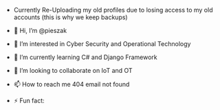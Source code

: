- Currently Re-Uploading my old profiles due to losing access to my old accounts (this is why we keep backups)

- 👋 Hi, I’m @pieszak
- 👀 I’m interested in Cyber Security and Operational Technology
- 🌱 I’m currently learning C# and Django Framework
- 💞️ I’m looking to collaborate on IoT and OT
- 📫 How to reach me 404 email not found
- ⚡ Fun fact: 

<!---
pieszak/pieszak is a ✨ special ✨ repository because its `README.md` (this file) appears on your GitHub profile.
You can click the Preview link to take a look at your changes.
--->
